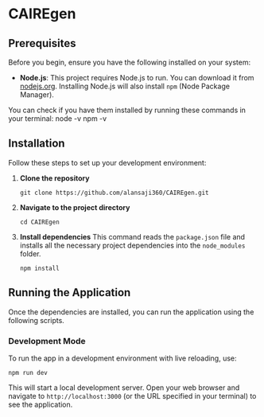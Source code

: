 # CAIREgen

## Prerequisites

Before you begin, ensure you have the following installed on your system:

*   **Node.js**: This project requires Node.js to run. You can download it from [nodejs.org](https://nodejs.org/). Installing Node.js will also install `npm` (Node Package Manager).

You can check if you have them installed by running these commands in your terminal:
node -v
npm -v

## Installation

Follow these steps to set up your development environment:

1.  **Clone the repository**
    ```
    git clone https://github.com/alansaji360/CAIREgen.git
    ```

2.  **Navigate to the project directory**
    ```
    cd CAIREgen
    ```

3.  **Install dependencies**
    This command reads the `package.json` file and installs all the necessary project dependencies into the `node_modules` folder.
    ```
    npm install
    ```

## Running the Application

Once the dependencies are installed, you can run the application using the following scripts.

### Development Mode

To run the app in a development environment with live reloading, use:
```
npm run dev
```
This will start a local development server. Open your web browser and navigate to `http://localhost:3000` (or the URL specified in your terminal) to see the application.
